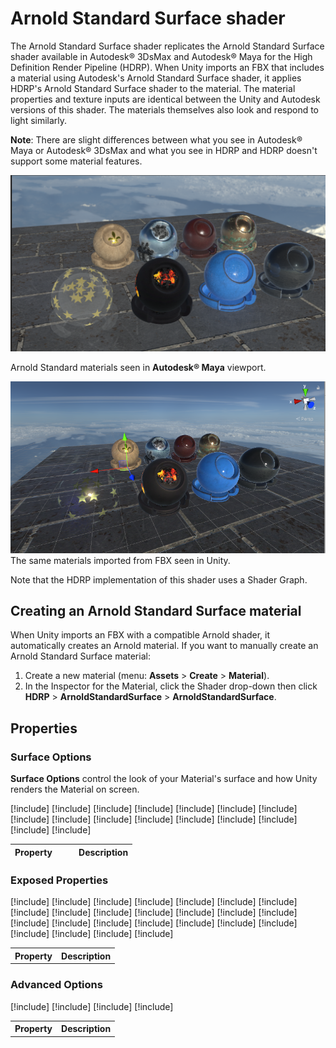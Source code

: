 # Arnold Standard Surface shader

The Arnold Standard Surface shader replicates the Arnold Standard Surface shader available in Autodesk® 3DsMax and Autodesk® Maya for the High Definition Render Pipeline (HDRP). When Unity imports an FBX that includes a material using Autodesk's Arnold Standard Surface shader, it applies HDRP's Arnold Standard Surface shader to the material. The material properties and texture inputs are identical between the Unity and Autodesk versions of this shader. The materials themselves also look and respond to light similarly.

**Note**: There are slight differences between what you see in Autodesk® Maya or Autodesk® 3DsMax and what you see in HDRP and HDRP doesn't support some material features.

![](Images/arnold-standard-surface-example-maya.png)

Arnold Standard materials seen in **Autodesk® Maya** viewport.

![](Images/arnold-standard-surface-example-unity.png)
The same materials imported from FBX seen in Unity.

Note that the HDRP implementation of this shader uses a Shader Graph.

## Creating an Arnold Standard Surface material

When Unity imports an FBX with a compatible Arnold shader, it automatically creates an Arnold material. If you want to manually create an Arnold Standard Surface material:

1. Create a new material (menu: **Assets** > **Create** > **Material**).
2. In the Inspector for the Material, click the Shader drop-down then click **HDRP** > **ArnoldStandardSurface** > **ArnoldStandardSurface**.

## Properties

### Surface Options

**Surface Options** control the look of your Material's surface and how Unity renders the Material on screen.

<table>
<thead>
  <tr>
    <th>Property</th>
    <th></th>
    <th></th>
    <th>Description</th>
  </tr>
</thead>
<tbody>

[!include[](snippets/shader-properties/surface-options/surface-type.md)]
[!include[](snippets/shader-properties/surface-options/rendering-pass.md)]
[!include[](snippets/shader-properties/surface-options/blending-mode.md)]
[!include[](snippets/shader-properties/surface-options/preserve-specular-lighting.md)]
[!include[](snippets/shader-properties/surface-options/sorting-priority.md)]
[!include[](snippets/shader-properties/surface-options/receive-fog.md)]
[!include[](snippets/shader-properties/surface-options/transparent-depth-prepass.md)]
[!include[](snippets/shader-properties/surface-options/transparent-writes-motion-vectors.md)]
[!include[](snippets/shader-properties/surface-options/depth-write.md)]
[!include[](snippets/shader-properties/surface-options/depth-test.md)]
[!include[](snippets/shader-properties/surface-options/cull-mode.md)]
[!include[](snippets/shader-properties/surface-options/double-sided.md)]
[!include[](snippets/shader-properties/surface-options/normal-mode.md)]
[!include[](snippets/shader-properties/surface-options/receive-decals.md)]
[!include[](snippets/shader-properties/surface-options/receive-ssr.md)]
[!include[](snippets/shader-properties/surface-options/receive-ssr-transparent.md)]

</tbody>
</table>

### Exposed Properties

<table>
<tr>
<th>Property</th>
<th>Description</th>
</tr>

[!include[](snippets/shader-properties/arnold/base-color.md)]
[!include[](snippets/shader-properties/arnold/base-color-map.md)]
[!include[](snippets/shader-properties/arnold/metalness.md)]
[!include[](snippets/shader-properties/arnold/metalness-map.md)]
[!include[](snippets/shader-properties/arnold/specular-weight.md)]
[!include[](snippets/shader-properties/arnold/specular-color.md)]
[!include[](snippets/shader-properties/arnold/specular-color-map.md)]
[!include[](snippets/shader-properties/arnold/specular-roughness.md)]
[!include[](snippets/shader-properties/arnold/specular-roughness-map.md)]
[!include[](snippets/shader-properties/arnold/specular-ior.md)]
[!include[](snippets/shader-properties/arnold/specular-ior-map.md)]
[!include[](snippets/shader-properties/arnold/specular-anisotropy.md)]
[!include[](snippets/shader-properties/arnold/specular-rotation.md)]
[!include[](snippets/shader-properties/arnold/specular-rotation-map.md)]
[!include[](snippets/shader-properties/arnold/emission-color.md)]
[!include[](snippets/shader-properties/arnold/emission-color-map.md)]
[!include[](snippets/shader-properties/arnold/coat-weight.md)]
[!include[](snippets/shader-properties/arnold/coat-color.md)]
[!include[](snippets/shader-properties/arnold/coat-roughness.md)]
[!include[](snippets/shader-properties/arnold/coat-thickness.md)]
[!include[](snippets/shader-properties/arnold/coat-ior.md)]
[!include[](snippets/shader-properties/arnold/coat-normal.md)]
[!include[](snippets/shader-properties/arnold/normal-map.md)]
[!include[](snippets/shader-properties/arnold/opacity-map.md)]
[!include[](snippets/shader-properties/arnold/opacity.md)]

</table>

### Advanced Options

<table>
<tr>
<th>Property</th>
<th>Description</th>
</tr>

[!include[](snippets/shader-properties/general/enable-gpu-instancing.md)]
[!include[](snippets/shader-properties/general/emission.md)]
[!include[](snippets/shader-properties/general/emission-global-illumination.md)]
[!include[](snippets/shader-properties/general/motion-vector-for-vertex-animation.md)]

</table>
